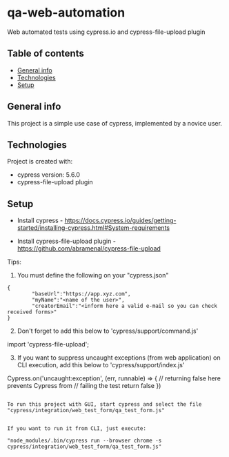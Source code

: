 # qa-web-automation

Web automated tests using cypress.io and cypress-file-upload plugin


## Table of contents
* [General info](#general-info)
* [Technologies](#technologies)
* [Setup](#setup)

## General info
This project is a simple use case of cypress, implemented by a novice user.

	
## Technologies
Project is created with:
* cypress version: 5.6.0 
* cypress-file-upload plugin 


## Setup

* Install cypress - https://docs.cypress.io/guides/getting-started/installing-cypress.html#System-requirements

* Install cypress-file-upload plugin - https://github.com/abramenal/cypress-file-upload	



Tips:

1) You must define the following on your "cypress.json"

```
{
        "baseUrl":"https://app.xyz.com",
        "myName":"<name of the user>",
        "creatorEmail":"<inform here a valid e-mail so you can check received forms>"
}

```


2) Don't forget to add this below to 'cypress/support/command.js'

import 'cypress-file-upload';


3) If you want to suppress uncaught exceptions (from web application) on CLI execution, add this below to 'cypress/support/index.js' 

Cypress.on('uncaught:exception', (err, runnable) => {
  // returning false here prevents Cypress from
  // failing the test
  return false
})



```

To run this project with GUI, start cypress and select the file "cypress/integration/web_test_form/qa_test_form.js"


If you want to run it from CLI, just execute: 

"node_modules/.bin/cypress run --browser chrome -s cypress/integration/web_test_form/qa_test_form.js"


```


